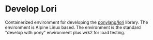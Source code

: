 # Develop Lori

Containerized environment for developing the [ponylang/lori](https://github.com/ponylang/lori) library. The environment is Alpine Linux based. The environment is the standard "develop with pony" environment plus wrk2 for load testing.
